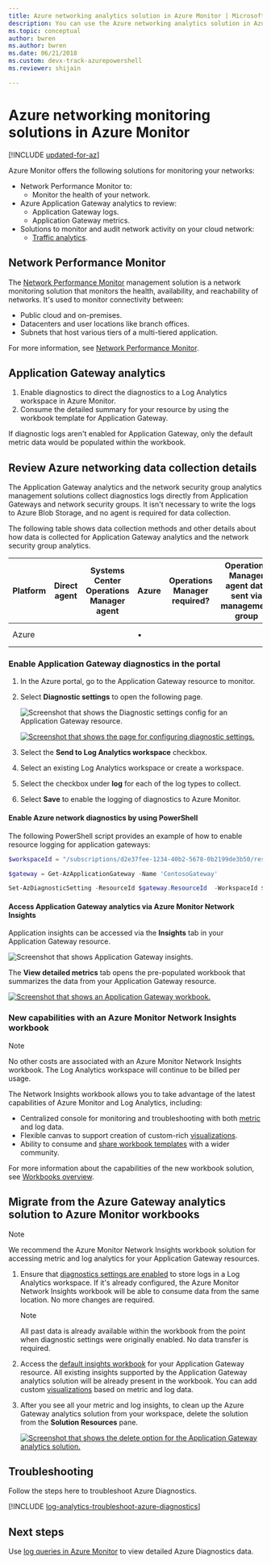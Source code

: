 ```yaml
---
title: Azure networking analytics solution in Azure Monitor | Microsoft Docs
description: You can use the Azure networking analytics solution in Azure Monitor to review Azure network security group logs and Azure Application Gateway logs.
ms.topic: conceptual
author: bwren
ms.author: bwren
ms.date: 06/21/2018 
ms.custom: devx-track-azurepowershell
ms.reviewer: shijain

---
```


# Azure networking monitoring solutions in Azure Monitor

[!INCLUDE [updated-for-az](../../../includes/updated-for-az.md)]

Azure Monitor offers the following solutions for monitoring your networks:
* Network Performance Monitor to:
    * Monitor the health of your network.
* Azure Application Gateway analytics to review:
    * Application Gateway logs.
    * Application Gateway metrics.
* Solutions to monitor and audit network activity on your cloud network:
    * [Traffic analytics](../../networking/network-monitoring-overview.md#traffic-analytics).

## Network Performance Monitor

The [Network Performance Monitor](../../networking/network-monitoring-overview.md) management solution is a network monitoring solution that monitors the health, availability, and reachability of networks. It's used to monitor connectivity between:

* Public cloud and on-premises.
* Datacenters and user locations like branch offices.
* Subnets that host various tiers of a multi-tiered application.

For more information, see [Network Performance Monitor](../../networking/network-monitoring-overview.md).

## Application Gateway analytics

1. Enable diagnostics to direct the diagnostics to a Log Analytics workspace in Azure Monitor.
1. Consume the detailed summary for your resource by using the workbook template for Application Gateway.

If diagnostic logs aren't enabled for Application Gateway, only the default metric data would be populated within the workbook.

## Review Azure networking data collection details
The Application Gateway analytics and the network security group analytics management solutions collect diagnostics logs directly from Application Gateways and network security groups. It isn't necessary to write the logs to Azure Blob Storage, and no agent is required for data collection.

The following table shows data collection methods and other details about how data is collected for Application Gateway analytics and the network security group analytics.

| Platform | Direct agent | Systems Center Operations Manager agent | Azure | Operations Manager required? | Operations Manager agent data sent via management group | Collection frequency |
| --- | --- | --- | --- | --- | --- | --- |
| Azure |  |  |&#8226; |  |  |When logged |

### Enable Application Gateway diagnostics in the portal

1. In the Azure portal, go to the Application Gateway resource to monitor.
1. Select **Diagnostic settings** to open the following page.

   ![Screenshot that shows the Diagnostic settings config for an Application Gateway resource.](media/azure-networking-analytics/diagnostic-settings-1.png)

   [![Screenshot that shows the page for configuring diagnostic settings.](media/azure-networking-analytics/diagnostic-settings-2.png)](media/azure-networking-analytics/application-gateway-diagnostics-2.png#lightbox)

1. Select the **Send to Log Analytics workspace** checkbox.
1. Select an existing Log Analytics workspace or create a workspace.
1. Select the checkbox under **log** for each of the log types to collect.
1. Select **Save** to enable the logging of diagnostics to Azure Monitor.

#### Enable Azure network diagnostics by using PowerShell

The following PowerShell script provides an example of how to enable resource logging for application gateways:

```powershell
$workspaceId = "/subscriptions/d2e37fee-1234-40b2-5678-0b2199de3b50/resourcegroups/oi-default-east-us/providers/microsoft.operationalinsights/workspaces/rollingbaskets"

$gateway = Get-AzApplicationGateway -Name 'ContosoGateway'

Set-AzDiagnosticSetting -ResourceId $gateway.ResourceId  -WorkspaceId $workspaceId -Enabled $true
```

#### Access Application Gateway analytics via Azure Monitor Network Insights

Application insights can be accessed via the **Insights** tab in your Application Gateway resource.

![Screenshot that shows Application Gateway insights.](media/azure-networking-analytics/azure-appgw-insights.png)

The **View detailed metrics** tab opens the pre-populated workbook that summarizes the data from your Application Gateway resource.

[![Screenshot that shows an Application Gateway workbook.](media/azure-networking-analytics/azure-appgw-workbook.png)](media/azure-networking-analytics/application-gateway-workbook.png#lightbox)

### New capabilities with an Azure Monitor Network Insights workbook

> [!NOTE]
> No other costs are associated with an Azure Monitor Network Insights workbook. The Log Analytics workspace will continue to be billed per usage.

The Network Insights workbook allows you to take advantage of the latest capabilities of Azure Monitor and Log Analytics, including:

* Centralized console for monitoring and troubleshooting with both [metric](../../network-watcher/network-insights-overview.md#resource-health-and-metrics) and log data.
* Flexible canvas to support creation of custom-rich [visualizations](../visualize/workbooks-overview.md#visualizations).
* Ability to consume and [share workbook templates](../visualize/workbooks-templates.md) with a wider community.

For more information about the capabilities of the new workbook solution, see [Workbooks overview](../visualize/workbooks-overview.md).

## Migrate from the Azure Gateway analytics solution to Azure Monitor workbooks

> [!NOTE]
> We recommend the Azure Monitor Network Insights workbook solution for accessing metric and log analytics for your Application Gateway resources.

1. Ensure that [diagnostics settings are enabled](#enable-azure-application-gateway-diagnostics-in-the-portal) to store logs in a Log Analytics workspace. If it's already configured, the Azure Monitor Network Insights workbook will be able to consume data from the same location. No more changes are required.

    > [!NOTE]
    > All past data is already available within the workbook from the point when diagnostic settings were originally enabled. No data transfer is required.

1. Access the [default insights workbook](#accessing-azure-application-gateway-analytics-via-azure-monitor-network-insights) for your Application Gateway resource. All existing insights supported by the Application Gateway analytics solution will be already present in the workbook. You can add custom [visualizations](../visualize/workbooks-overview.md#visualizations) based on metric and log data.

1. After you see all your metric and log insights, to clean up the Azure Gateway analytics solution from your workspace, delete the solution from the **Solution Resources** pane.

   [![Screenshot that shows the delete option for the Application Gateway analytics solution.](media/azure-networking-analytics/azure-appgw-analytics-delete.png)](media/azure-networking-analytics/application-gateway-analytics-delete.png#lightbox)

## Troubleshooting

Follow the steps here to troubleshoot Azure Diagnostics.

[!INCLUDE [log-analytics-troubleshoot-azure-diagnostics](../../../includes/log-analytics-troubleshoot-azure-diagnostics.md)]

## Next steps
Use [log queries in Azure Monitor](../logs/log-query-overview.md) to view detailed Azure Diagnostics data.

